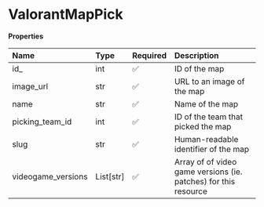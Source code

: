 # ValorantMapPick

**Properties**

| Name               | Type      | Required | Description                                                     |
| :----------------- | :-------- | :------- | :-------------------------------------------------------------- |
| id\_               | int       | ✅       | ID of the map                                                   |
| image_url          | str       | ✅       | URL to an image of the map                                      |
| name               | str       | ✅       | Name of the map                                                 |
| picking_team_id    | int       | ✅       | ID of the team that picked the map                              |
| slug               | str       | ✅       | Human-readable identifier of the map                            |
| videogame_versions | List[str] | ✅       | Array of of video game versions (ie. patches) for this resource |

<!-- This file was generated by liblab | https://liblab.com/ -->
